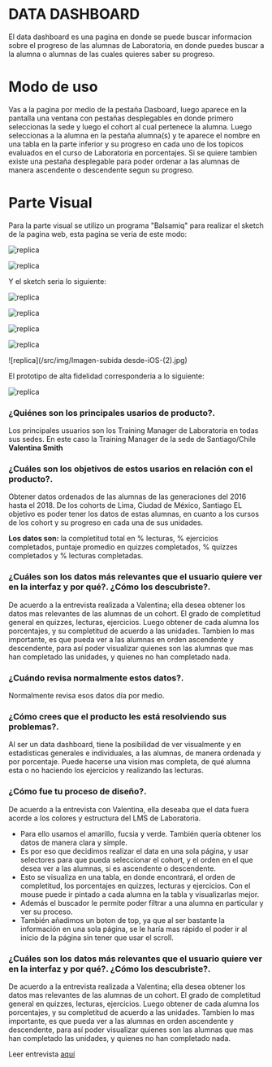 # DATA DASHBOARD

El data dashboard es una pagina en donde se puede buscar informacion sobre el progreso de las alumnas de Laboratoria,
en donde puedes buscar a la alumna o alumnas de las cuales quieres saber su progreso.

# Modo de uso

Vas a la pagina por medio de la pestaña Dasboard, luego aparece en la pantalla una ventana con pestañas desplegables en donde primero seleccionas la sede y luego el cohort al cual pertenece la alumna. Luego seleccionas a la alumna en la pestaña alumna(s) y te aparece el nombre en una tabla en la parte inferior y su progreso en cada uno de los topicos evaluados en el curso de Laboratoria en porcentajes. Si se quiere tambien existe una pestaña desplegable para poder ordenar a las alumnas de manera ascendente o descendente segun su progreso.

# Parte Visual

Para la parte visual se utilizo un programa "Balsamiq" para realizar el sketch de la pagina web, esta pagina se veria de este modo:

![replica](/src/img/Prototipo-proyecto-2-web.png)

![replica](/src/img/Prototipo-proy-2-cel.png)

Y el sketch seria lo siguiente:


![replica](/src/img/sketch-pc.jpg)

![replica](/src/img/sketch-pc.jpg)

![replica](/src/img/Imagen-subida-desde-iOS.jpg)

![replica](/src/img/Imagen-subida-desde-iOS-(1).jpg)

![replica](/src/img/Imagen-subida desde-iOS-(2).jpg)


El prototipo de alta fidelidad corresponderia a lo siguiente:

![replica](/src/img/img-web.png)

### ¿Quiénes son los principales usarios de producto?.

Los principales usuarios son los Training Manager de Laboratoria en todas sus sedes. En este caso la Training Manager de la sede de Santiago/Chile **Valentina Smith**

### ¿Cuáles son los objetivos de estos usarios en relación con el producto?. 

Obtener datos ordenados de las alumnas de las generaciones del 2016 hasta el 2018. De los cohorts de Lima, Ciudad de México, Santiago
EL objetivo es poder tener los datos de estas alumnas, en cuanto a los cursos de los cohort y su progreso en cada una de sus unidades.

**Los datos son:** la completitud total en % lecturas, % ejercicios completados, puntaje promedio en quizzes completados, % quizzes completados y % lecturas completadas. 

### ¿Cuáles son los datos más relevantes que el usuario quiere ver en la interfaz y por qué?. ¿Cómo los descubriste?.

De acuerdo a la entrevista realizada a Valentina; ella desea obtener los datos mas relevantes de las alumnas de un cohort. El grado de completitud general en quizzes, lecturas, ejercicios. Luego obtener de cada alumna los porcentajes, y su completitud de acuerdo a las unidades.
Tambien lo mas importante, es que pueda ver a las alumnas en orden ascendente y descendente, para así poder visualizar quienes son las alumnas que mas han completado las unidades, y quienes no han completado nada.

### ¿Cuándo revisa normalmente estos datos?. 

Normalmente revisa esos datos día por medio.

### ¿Cómo crees que el producto les está resolviendo sus problemas?. 
Al ser un data dashboard, tiene la posibilidad de ver visualmente y en estadisticas generales e individuales, a las alumnas, de manera ordenada y por porcentaje. Puede hacerse una vision mas completa, de qué alumna esta o no haciendo los ejercicios y realizando las lecturas.

### ¿Cómo fue tu proceso de diseño?. 

De acuerdo a la entrevista con Valentina, ella deseaba que el data fuera acorde a los colores y estructura del LMS de Laboratoria.
* Para ello usamos el amarillo, fucsia y verde.
También quería obtener los datos de manera clara y simple.
* Es por eso que decidimos realizar el data en una sola página, y usar selectores para que pueda seleccionar el cohort, y  el orden en el que desea ver a las alumnas, si es ascendente o descendente.
* Esto se visualiza en una tabla, en donde encontrará, el orden de completitud, los porcentajes en quizzes, lecturas y ejercicios.
Con el mouse puede ir pintado a cada alumna en la tabla y visualizarlas mejor.
* Además el buscador le permite poder filtrar a una alumna en particular y ver su proceso.
* También añadimos un boton de top, ya que al ser bastante la información en una sola página, se le haría mas rápido el poder ir al inicio de la página sin tener que usar el scroll.

### ¿Cuáles son los datos más relevantes que el usuario quiere ver en la interfaz y por qué?. ¿Cómo los descubriste?. ###

De acuerdo a la entrevista realizada a Valentina; ella desea obtener los datos mas relevantes de las alumnas de un cohort. El grado de completitud general en quizzes, lecturas, ejercicios. Luego obtener de cada alumna los porcentajes, y su completitud de acuerdo a las unidades.
Tambien lo mas importante, es que pueda ver a las alumnas en orden ascendente y descendente, para así poder visualizar quienes son las alumnas que mas han completado las unidades, y quienes no han completado nada.

Leer entrevista [aquí](https://github.com/lyalatina/scl-2018-05-bc-core-am-datadashboard/blob/master/src/UX%20research/Entrevista%20Training%20Manager.pdf)
